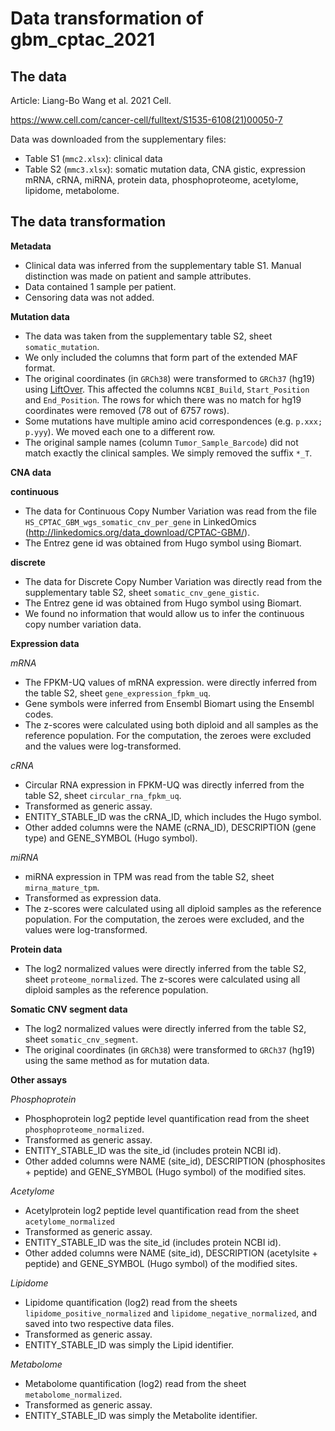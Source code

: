 # Data transformation of gbm_cptac_2021

## The data
Article: Liang-Bo Wang  et al. 2021 Cell. 

https://www.cell.com/cancer-cell/fulltext/S1535-6108(21)00050-7

Data was downloaded from the supplementary files:
- Table S1 (`mmc2.xlsx`): clinical data
- Table S2 (`mmc3.xlsx`): somatic mutation data, CNA gistic, expression mRNA, cRNA, miRNA, protein data, phosphoproteome,
acetylome, lipidome, metabolome.

## The data transformation

**Metadata**
- Clinical data was inferred from the supplementary table S1. 
  Manual distinction was made on patient and sample attributes.
- Data contained 1 sample per patient.
- Censoring data was not added.

**Mutation data**
- The data was taken from the supplementary table S2, sheet `somatic_mutation`.
- We only included the columns that form part of the extended MAF format.
- The original coordinates (in `GRCh38`) were transformed to `GRCh37` (hg19) using 
  [LiftOver](https://genome.ucsc.edu/cgi-bin/hgLiftOver). This affected the
  columns `NCBI_Build`, `Start_Position` and `End_Position`. The rows for which there
  was no match for hg19 coordinates were removed (78 out of 6757 rows).
- Some mutations have multiple amino acid correspondences (e.g. `p.xxx; p.yyy`).
  We moved each one to a different row.
- The original sample names (column `Tumor_Sample_Barcode`)
  did not match exactly the clinical samples. We simply removed the
  suffix `*_T`.

**CNA data**

__continuous__

- The data for Continuous Copy Number Variation was read from the file `HS_CPTAC_GBM_wgs_somatic_cnv_per_gene` in LinkedOmics
(http://linkedomics.org/data_download/CPTAC-GBM/).
- The Entrez gene id was obtained from Hugo symbol using Biomart.


__discrete__

- The data for Discrete Copy Number Variation was directly read from
the supplementary table S2, sheet `somatic_cnv_gene_gistic`.
- The Entrez gene id was obtained from Hugo symbol using Biomart.
- We found no information that would allow us to infer the continuous copy number variation data.

**Expression data**

_mRNA_

- The FPKM-UQ values of mRNA expression.
  were directly inferred from the table S2, sheet `gene_expression_fpkm_uq`.
- Gene symbols were inferred from Ensembl Biomart using the Ensembl codes.
- The z-scores were calculated using both diploid and all samples as the reference population.
For the computation, the zeroes were excluded and the values were log-transformed.


_cRNA_

- Circular RNA expression in FPKM-UQ was directly inferred from the table S2, sheet `circular_rna_fpkm_uq`.
- Transformed as generic assay.
- ENTITY_STABLE_ID was the cRNA_ID, which includes the Hugo symbol.
- Other added columns were the NAME (cRNA_ID), DESCRIPTION (gene type) and GENE_SYMBOL (Hugo symbol).

_miRNA_

- miRNA expression in TPM was read from the table S2, sheet `mirna_mature_tpm`.
- Transformed as expression data.
- The z-scores were calculated using all diploid samples as the reference population.
  For the computation, the zeroes were excluded, and the values were log-transformed.


**Protein data**

- The log2 normalized values were directly inferred from the table S2,
  sheet `proteome_normalized`.
  The z-scores were calculated using all diploid samples as the reference population.

**Somatic CNV segment data**

- The log2 normalized values were directly inferred from the table S2,
  sheet `somatic_cnv_segment`.
- The original coordinates (in `GRCh38`) were transformed to `GRCh37` 
  (hg19) using the same method as for mutation data.

**Other assays**

_Phosphoprotein_

- Phosphoprotein log2 peptide level quantification read from the sheet
  `phosphoproteome_normalized`.
- Transformed as generic assay.
- ENTITY_STABLE_ID was the site_id (includes protein NCBI id).
- Other added columns were NAME (site_id), DESCRIPTION (phosphosites + peptide) and GENE_SYMBOL (Hugo symbol) of the modified sites.


_Acetylome_

- Acetylprotein log2 peptide level quantification read from the sheet `acetylome_normalized`
- Transformed as generic assay.
- ENTITY_STABLE_ID was the site_id (includes protein NCBI id).
- Other added columns were NAME (site_id), DESCRIPTION (acetylsite + peptide) and GENE_SYMBOL (Hugo symbol) of the modified sites.

_Lipidome_

- Lipidome quantification (log2) read from the sheets
  `lipidome_positive_normalized` and `lipidome_negative_normalized`,
  and saved into two respective data files.
- Transformed as generic assay.
- ENTITY_STABLE_ID was simply the Lipid identifier.

_Metabolome_

- Metabolome quantification (log2) read from the sheet `metabolome_normalized`.
- Transformed as generic assay.
- ENTITY_STABLE_ID was simply the Metabolite identifier.